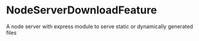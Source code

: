 # NodeServerDownloadFeature
A node server with express module to serve static or dynamically generated files

